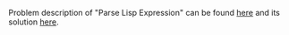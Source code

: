 Problem description of "Parse Lisp Expression" can be found [here](https://leetcode.com/problems/parse-lisp-expression/description/) and its solution [here](https://github.com/aurimas13/Solutions-To-Problems/blob/main/LeetCode/Python%20Solutions/Parse%20Lisp%20Expression/parse.py).
